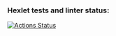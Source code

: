 ### Hexlet tests and linter status:
[![Actions Status](https://github.com/daniilfilipcenko382/qa-engineer-project-84/actions/workflows/hexlet-check.yml/badge.svg)](https://github.com/daniilfilipcenko382/qa-engineer-project-84/actions)